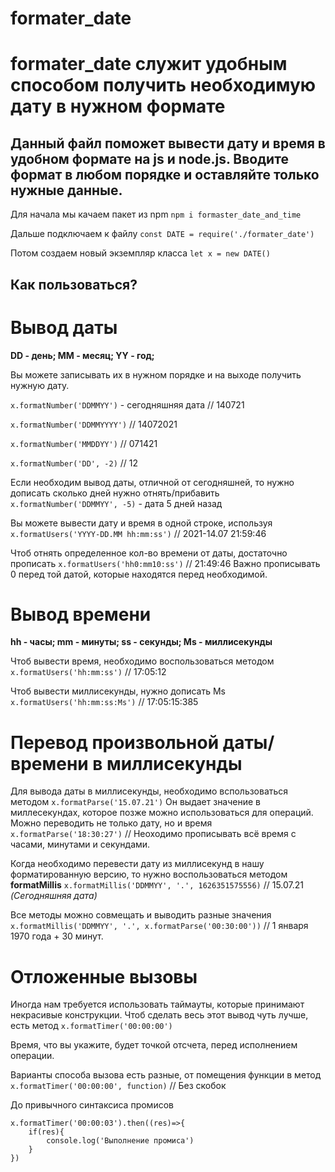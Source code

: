 # formater_date

formater_date служит удобным способом получить необходимую дату в нужном формате
=============
Данный файл поможет вывести дату и время в удобном формате на js и node.js. Вводите формат в любом порядке и оставляйте только нужные данные.
---

Для начала мы качаем пакет из npm 
`npm i formaster_date_and_time`

Дальше подключаем к файлу
`const DATE = require('./formater_date')`

Потом создаем новый экземпляр класса
`let x = new DATE()`

Как пользоваться? 
----

Вывод даты
===

**DD - день; MM - месяц; YY - год;**

Вы можете записывать их в нужном порядке и на выходе получить нужную дату.

`x.formatNumber('DDMMYY')` - сегодняшняя дата // 140721

`x.formatNumber('DDMMYYYY')`  // 14072021

`x.formatNumber('MMDDYY')`  // 071421

`x.formatNumber('DD', -2)`  // 12

Если необходим вывод даты, отличной от сегодняшней, то нужно дописать сколько дней нужно отнять/прибавить
`x.formatNumber('DDMMYY', -5)` - дата 5 дней назад


Вы можете вывести дату и время в одной строке, используя
`x.formatUsers('YYYY-DD.MM hh:mm:ss')` // 2021-14.07  21:59:46

Чтоб отнять определенное кол-во времени от даты, достаточно прописать
`x.formatUsers('hh0:mm10:ss')` // 21:49:46
Важно прописывать 0 перед той датой, которые находятся перед необходимой.

Вывод времени
===

**hh - часы; mm - минуты; ss - секунды; Ms - миллисекунды**

Чтоб вывести время, необходимо воспользоваться методом 
`x.formatUsers('hh:mm:ss')` // 17:05:12

Чтоб вывести миллисекунды, нужно дописать Ms 
`x.formatUsers('hh:mm:ss:Ms')` // 17:05:15:385


Перевод произвольной даты/времени в миллисекунды
===

Для вывода даты в миллисекунды, необходимо вспользоваться методом `x.formatParse('15.07.21')`
Он выдает значение в миллесекундах, которое позже можно использоваться для операций.
Можно переводить не только дату, но и время `x.formatParse('18:30:27')` // Неоходимо прописывать всё время с часами, минутами и секундами.

Когда необходимо перевести дату из миллисекунд в нашу форматированную версию, то нужно 
воспользоваться методом **formatMillis**
`x.formatMillis('DDMMYY', '.', 1626351575556)` // 15.07.21 *(Сегодняшняя дата)*

Все методы можно совмещать и выводить разные значения
`x.formatMillis('DDMMYY', '.', x.formatParse('00:30:00'))` // 1 января 1970 года + 30 минут.

Отложенные вызовы
===

Иногда нам требуется использовать таймауты, которые принимают некрасивые конструкции.
Чтоб сделать весь этот вывод чуть лучше, есть метод `x.formatTimer('00:00:00')`

Время, что вы укажите, будет точкой отсчета, перед исполнением операции. 

Варианты способа вызова есть разные, от помещения функции в метод `x.formatTimer('00:00:00', function)` // Без скобок

До привычного синтаксиса промисов 
```
x.formatTimer('00:00:03').then((res)=>{
    if(res){
        console.log('Выполнение промиса')
    }
})
```



